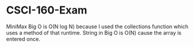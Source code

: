 # CSCI-160-Exam
MiniMax Big O is O(N log N) because I used the collections function which uses a method of that runtime.
String in Big O is O(N) cause the array is entered once.
